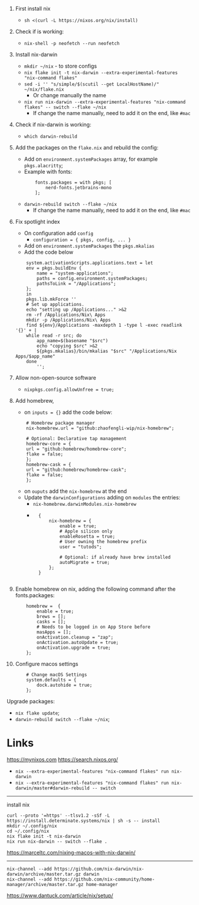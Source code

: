1. First install nix
    - `sh <(curl -L https://nixos.org/nix/install)`
2. Check if is working:
    - `nix-shell -p neofetch --run neofetch`
3. Install nix-darwin
    - `mkdir ~/nix` - to store configs
    - `nix flake init -t nix-darwin --extra-experimental-features "nix-command flakes"`
    - `sed -i '' "s/simple/$(scutil --get LocalHostName)/" ~/nix/flake.nix`
        - Or change manually the name
    - `nix run nix-darwin --extra-experimental-features "nix-command flakes" -- switch --flake ~/nix`
        - If change the name manually, need to add it on the end, like `#mac`
4. Check if nix-darwin is working:
    - `which darwin-rebuild`
5. Add the packages on the `flake.nix` and rebuild the config:
    - Add on `environment.systemPackages` array, for example `pkgs.alacritty`;
    - Example with fonts:
        ```
            fonts.packages = with pkgs; [
                nerd-fonts.jetbrains-mono
            ];
        ```
    - `darwin-rebuild switch --flake ~/nix`
        - If change the name manually, need to add it on the end, like `#mac`
6. Fix spotlight index
    - On configuration add `config`
        - `configuration = { pkgs, config, ... }`
    - Add on `environment.systemPackages` the `pkgs.mkalias`
    - Add the code below
    ```
        system.activationScripts.applications.text = let
        env = pkgs.buildEnv {
            name = "system-applications";
            paths = config.environment.systemPackages;
            pathsToLink = "/Applications";
        };
        in
        pkgs.lib.mkForce ''
        # Set up applications.
        echo "setting up /Applications..." >&2
        rm -rf /Applications/Nix\ Apps
        mkdir -p /Applications/Nix\ Apps
        find ${env}/Applications -maxdepth 1 -type l -exec readlink '{}' + |
        while read -r src; do
            app_name=$(basename "$src")
            echo "copying $src" >&2
            ${pkgs.mkalias}/bin/mkalias "$src" "/Applications/Nix Apps/$app_name"
        done
            '';
      ```
7. Allow non-open-source software
    - `nixpkgs.config.allowUnfree = true;`
8. Add homebrew,
    - on `inputs = {}` add the code below:
    ```
        # Homebrew package manager
        nix-homebrew.url = "github:zhaofengli-wip/nix-homebrew";

        # Optional: Declarative tap management
        homebrew-core = {
        url = "github:homebrew/homebrew-core";
        flake = false;
        };
        homebrew-cask = {
        url = "github:homebrew/homebrew-cask";
        flake = false;
        };
    ```
    - on `ouputs` add the `nix-homebrew` at the end
    - Update the `darwinConfigurations` adding on `modules` the entries:
        - `nix-homebrew.darwinModules.nix-homebrew`
        - ```
            {
                nix-homebrew = {
                    enable = true;
                    # Apple silicon only
                    enableRosetta = true;
                    # User owning the homebrew prefix
                    user = "tutods";

                    # Optional: if already have brew installed
                    autoMigrate = true;
                };
            }
        ```
9. Enable homebrew on nix, adding the following command after the fonts.packages:
    ```
        homebrew =  {
            enable = true;
            brews = [];
            casks = [];
            # Needs to be logged in on App Store before
            masApps = [];
            onActivation.cleanup = "zap";
            onActivation.autoUpdate = true;
            onActivation.upgrade = true;
        };
    ```

10. Configure macos settings
    ```
        # Change macOS Settings
        system.defaults = {
            dock.autohide = true;
        };
    ```

Upgrade packages:
- `nix flake update`;
- `darwin-rebuild switch --flake ~/nix`;


# Links
https://mynixos.com
https://search.nixos.org/


- `nix --extra-experimental-features "nix-command flakes" run nix-darwin`
- `nix --extra-experimental-features "nix-command flakes" run nix-darwin/master#darwin-rebuild -- switch`

---
install nix
```
curl --proto '=https' --tlsv1.2 -sSf -L https://install.determinate.systems/nix | sh -s -- install
mkdir ~/.config/nix
cd ~/.config/nix
nix flake init -t nix-darwin
nix run nix-darwin -- switch --flake .
```

https://marceltc.com/nixing-macos-with-nix-darwin/

---
```
nix-channel --add https://github.com/nix-darwin/nix-darwin/archive/master.tar.gz darwin
nix-channel --add https://github.com/nix-community/home-manager/archive/master.tar.gz home-manager
```

https://www.dantuck.com/article/nix/setup/